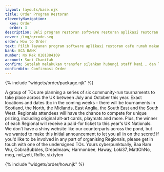 ```yaml
---
layout: layouts/base.njk
title: Order Program Restoran
eleventyNavigation:
  key: Order
  order: 3
description: Beli program restoran software restoran aplikasi restoran dan mesin kasir restoran.
cover: /img/qrcode.svg
order: How to Order
text: Pilih layanan program software aplikasi restoran cafe rumah makan sesuai dengan kebutuhan mu, selanjutnya lakukan transfer ke rekening kami sesuai harga dan layanan via payment berikut ini.
bank: BCA BANK
number: No Rek 0181884109
account: Suci Chanifah
confirm: Setelah melakukan transfer silahkan hubungi staff kami , dan lampirkan screenshoot bukti pembayaran agar pesanan order segera di proses.
confirmbtn: Confirmasi Order
---
```


{% include "widgets/order/package.njk" %}

   <p>
      A group of TOs are planning a series of six community-run tournaments to
      take place across the UK between July and October this year. Exact
      locations and dates tbc in the coming weeks - there will be tournaments in
      Scotland, the North, the Midlands, East Anglia, the South East and the
      South West. Regionals attendees will have the chance to compete for unique
      prizing, including original alt-art cards, playmats and more. Plus, the
      winner of each Regional will receive a paid-for ticket to this year's UK
      Nationals. We don't have a shiny website like our counterparts across the
      pond, but we wanted to make this initial announcement to let you all in on
      the secret! If you'd like to be involved in any part of organising
      Regionals, please get in touch with one of the undersigned TOs. Yours
      cyberpunktually, Baa Ram Wu, CobraBubbles, Dreadmaaw, Harmonbee, Haway,
      Loki37, MattOhNo, mcg, not_yeti, RoRo, sixtyten
    </p>

{% include "widgets/order/how.njk" %}

